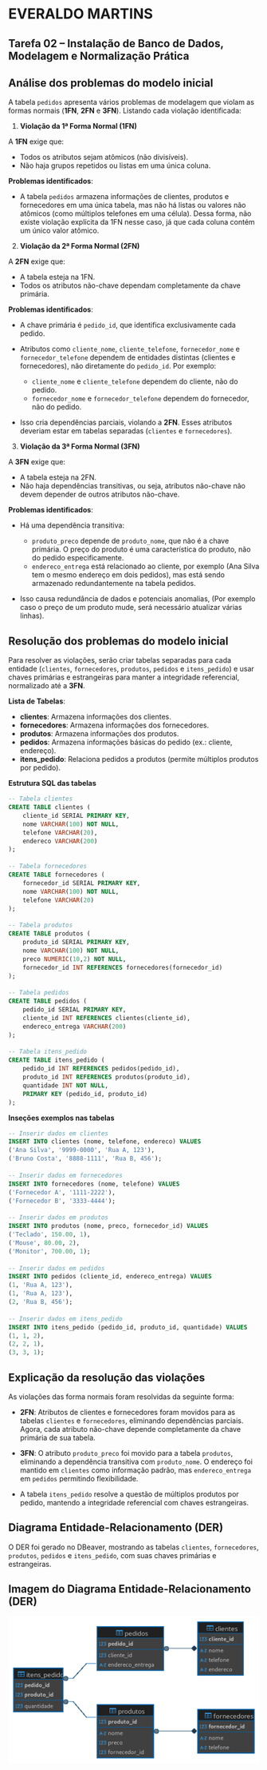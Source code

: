 # EVERALDO MARTINS

## Tarefa 02 – Instalação de Banco de Dados, Modelagem e Normalização Prática

## Análise dos problemas do modelo inicial

A tabela `pedidos` apresenta vários problemas de modelagem que violam as formas normais (**1FN**, **2FN** e **3FN**). Listando cada violação identificada:

1. **Violação da 1ª Forma Normal (1FN)**

A **1FN** exige que:

- Todos os atributos sejam atômicos (não divisíveis).
- Não haja grupos repetidos ou listas em uma única coluna.

**Problemas identificados**:

- A tabela `pedidos` armazena informações de clientes, produtos e fornecedores em uma única tabela, mas não há listas ou valores não atômicos (como múltiplos telefones em uma célula). Dessa forma, não existe violação explícita da 1FN nesse caso, já que cada coluna contém um único valor atômico.

2. **Violação da 2ª Forma Normal (2FN)**

A **2FN** exige que:

- A tabela esteja na 1FN.
- Todos os atributos não-chave dependam completamente da chave primária.

**Problemas identificados**:

- A chave primária é `pedido_id`, que identifica exclusivamente cada pedido.
- Atributos como `cliente_nome`, `cliente_telefone`, `fornecedor_nome` e `fornecedor_telefone` dependem de entidades distintas (clientes e fornecedores), não diretamente do `pedido_id`. Por exemplo:

    - `cliente_nome` e `cliente_telefone` dependem do cliente, não do pedido.
    - `fornecedor_nome` e `fornecedor_telefone` dependem do fornecedor, não do pedido.
    
- Isso cria dependências parciais, violando a **2FN**. Esses atributos deveriam estar em tabelas separadas (`clientes` e `fornecedores`).

3. **Violação da 3ª Forma Normal (3FN)**

A **3FN** exige que:

- A tabela esteja na 2FN.
- Não haja dependências transitivas, ou seja, atributos não-chave não devem depender de outros atributos não-chave.

**Problemas identificados**:

- Há uma dependência transitiva:
    - `produto_preco` depende de `produto_nome`, que não é a chave primária. O preço do produto é uma característica do produto, não do pedido especificamente.
    - `endereco_entrega` está relacionado ao cliente, por exemplo (Ana Silva tem o mesmo endereço em dois pedidos), mas está sendo armazenado redundantemente na tabela pedidos.

- Isso causa redundância de dados e potenciais anomalias,  (Por exemplo caso o preço de um produto mude, será necessário atualizar várias linhas).

## Resolução dos problemas do modelo inicial

Para resolver as violações, serão criar tabelas separadas para cada entidade (`clientes`, `fornecedores`, `produtos`, `pedidos` e `itens_pedido`) e usar chaves primárias e estrangeiras para manter a integridade referencial, normalizado até a **3FN**.

**Lista de Tabelas**:

- **clientes**: Armazena informações dos clientes.
- **fornecedores**: Armazena informações dos fornecedores.
- **produtos**: Armazena informações dos produtos.
- **pedidos**: Armazena informações básicas do pedido (ex.: cliente, endereço).
- **itens_pedido**: Relaciona pedidos a produtos (permite múltiplos produtos por pedido).

**Estrutura SQL das tabelas**

```sql
-- Tabela clientes
CREATE TABLE clientes (
    cliente_id SERIAL PRIMARY KEY,
    nome VARCHAR(100) NOT NULL,
    telefone VARCHAR(20),
    endereco VARCHAR(200)
);

-- Tabela fornecedores
CREATE TABLE fornecedores (
    fornecedor_id SERIAL PRIMARY KEY,
    nome VARCHAR(100) NOT NULL,
    telefone VARCHAR(20)
);

-- Tabela produtos
CREATE TABLE produtos (
    produto_id SERIAL PRIMARY KEY,
    nome VARCHAR(100) NOT NULL,
    preco NUMERIC(10,2) NOT NULL,
    fornecedor_id INT REFERENCES fornecedores(fornecedor_id)
);

-- Tabela pedidos
CREATE TABLE pedidos (
    pedido_id SERIAL PRIMARY KEY,
    cliente_id INT REFERENCES clientes(cliente_id),
    endereco_entrega VARCHAR(200)
);

-- Tabela itens_pedido
CREATE TABLE itens_pedido (
    pedido_id INT REFERENCES pedidos(pedido_id),
    produto_id INT REFERENCES produtos(produto_id),
    quantidade INT NOT NULL,
    PRIMARY KEY (pedido_id, produto_id)
);
```

**Inseções exemplos nas tabelas**

```sql
-- Inserir dados em clientes
INSERT INTO clientes (nome, telefone, endereco) VALUES
('Ana Silva', '9999-0000', 'Rua A, 123'),
('Bruno Costa', '8888-1111', 'Rua B, 456');

-- Inserir dados em fornecedores
INSERT INTO fornecedores (nome, telefone) VALUES
('Fornecedor A', '1111-2222'),
('Fornecedor B', '3333-4444');

-- Inserir dados em produtos
INSERT INTO produtos (nome, preco, fornecedor_id) VALUES
('Teclado', 150.00, 1),
('Mouse', 80.00, 2),
('Monitor', 700.00, 1);

-- Inserir dados em pedidos
INSERT INTO pedidos (cliente_id, endereco_entrega) VALUES
(1, 'Rua A, 123'),
(1, 'Rua A, 123'),
(2, 'Rua B, 456');

-- Inserir dados em itens_pedido
INSERT INTO itens_pedido (pedido_id, produto_id, quantidade) VALUES
(1, 1, 2),
(2, 2, 1),
(3, 3, 1);
```
## Explicação da resolução das violações

As violações das forma normais foram resolvidas da seguinte forma:

- **2FN**: Atributos de clientes e fornecedores foram movidos para as tabelas `clientes` e `fornecedores`, eliminando dependências parciais. Agora, cada atributo não-chave depende completamente da chave primária de sua tabela.

- **3FN**: O atributo `produto_preco` foi movido para a tabela `produtos`, eliminando a dependência transitiva com `produto_nome`. O endereço foi mantido em `clientes` como informação padrão, mas `endereco_entrega` em `pedidos` permitindo flexibilidade.

- A tabela `itens_pedido` resolve a questão de múltiplos produtos por pedido, mantendo a integridade referencial com chaves estrangeiras.

## Diagrama Entidade-Relacionamento (DER)

O DER foi gerado no DBeaver, mostrando as tabelas `clientes`, `fornecedores`, `produtos`, `pedidos` e `itens_pedido`, com suas chaves primárias e estrangeiras. 

## Imagem do Diagrama Entidade-Relacionamento (DER)

![DER](./img/DER-Loja.png)